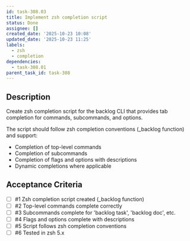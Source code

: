```yaml
---
id: task-308.03
title: Implement zsh completion script
status: Done
assignee: []
created_date: '2025-10-23 10:08'
updated_date: '2025-10-23 11:25'
labels:
  - zsh
  - completion
dependencies:
  - task-308.01
parent_task_id: task-308
---
```


## Description

<!-- SECTION:DESCRIPTION:BEGIN -->
Create zsh completion script for the backlog CLI that provides tab completion for commands, subcommands, and options.

The script should follow zsh completion conventions (_backlog function) and support:
- Completion of top-level commands
- Completion of subcommands
- Completion of flags and options with descriptions
- Dynamic completions where applicable
<!-- SECTION:DESCRIPTION:END -->

## Acceptance Criteria
<!-- AC:BEGIN -->
- [ ] #1 Zsh completion script created (_backlog function)
- [ ] #2 Top-level commands complete correctly
- [ ] #3 Subcommands complete for 'backlog task', 'backlog doc', etc.
- [ ] #4 Flags and options complete with descriptions
- [ ] #5 Script follows zsh completion conventions
- [ ] #6 Tested in zsh 5.x
<!-- AC:END -->
